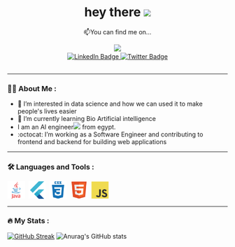 <div align="center">
<h1>
  hey there
  <img src="https://media.giphy.com/media/hvRJCLFzcasrR4ia7z/giphy.gif" width="30px"/>
</h1>

📫You can find me on...
<div id="header" align="center">
  <img src="https://media.giphy.com/media/uS5WQaxS1B5prYfw8i/giphy.gif" width="150"/>
  <div id="badges">
  <a href="https://www.linkedin.com/in/rawan-h-562722222">
    <img src="https://img.shields.io/badge/LinkedIn-navy?style=for-the-badge&logo=linkedin&logoColor=white" alt="LinkedIn Badge"/>
  </a>
  <a href="https://twitter.com/zra2__">
    <img src="https://img.shields.io/badge/Twitter-blue?style=for-the-badge&logo=twitter&logoColor=white" alt="Twitter Badge"/>
  </a>
</div>
  <img src="https://komarev.com/ghpvc/?username=rwx180&style=flat-square&color=blue" alt=""/>
</div>
</div>

---

### :woman_technologist: About Me :
- 👀 I’m interested in data science and how we can used it to make people's lives easier
- 🌱 I’m currently learning Bio Artificial intelligence
- I am an AI engineer<img src="https://media.giphy.com/media/WUlplcMpOCEmTGBtBW/giphy.gif" width="30"> from egypt.
- :octocat: I’m working as a Software Engineer and contributing to frontend and backend for building web applications
---

### :hammer_and_wrench: Languages and Tools :
<div>
  <img src="https://github.com/devicons/devicon/blob/master/icons/java/java-original-wordmark.svg" title="Java" alt="Java" width="40" height="40"/>&nbsp;
  <img src="https://github.com/devicons/devicon/blob/master/icons/flutter/flutter-original.svg" title="Flutter" alt="Flutter" width="40" height="40"/>&nbsp;
  <img src="https://github.com/devicons/devicon/blob/master/icons/css3/css3-plain-wordmark.svg"  title="CSS3" alt="CSS" width="40" height="40"/>&nbsp;
  <img src="https://github.com/devicons/devicon/blob/master/icons/html5/html5-original.svg" title="HTML5" alt="HTML" width="40" height="40"/>&nbsp;
  <img src="https://github.com/devicons/devicon/blob/master/icons/javascript/javascript-original.svg" title="JavaScript" alt="JavaScript" width="40" height="40"/>&nbsp;

</div>


---

### :fire: My Stats :
[![GitHub Streak](https://github-readme-streak-stats.herokuapp.com?user=rwx180&theme=prussian&date_format=M%20j%5B%2C%20Y%5D)](https://git.io/streak-stats)
![Anurag's GitHub stats](https://github-readme-stats.vercel.app/api?username=rwx180&theme=prussian&show_icons=true)


<!---
rwx180/rwx180 is a ✨ special ✨ repository because its `README.md` (this file) appears on your GitHub profile.
You can click the Preview link to take a look at your changes.
--->
